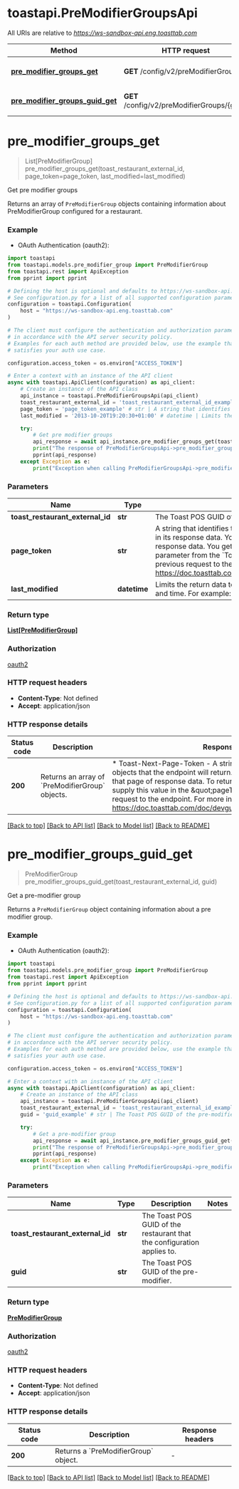 # toastapi.PreModifierGroupsApi

All URIs are relative to *https://ws-sandbox-api.eng.toasttab.com*

Method | HTTP request | Description
------------- | ------------- | -------------
[**pre_modifier_groups_get**](PreModifierGroupsApi.md#pre_modifier_groups_get) | **GET** /config/v2/preModifierGroups | Get pre modifier groups
[**pre_modifier_groups_guid_get**](PreModifierGroupsApi.md#pre_modifier_groups_guid_get) | **GET** /config/v2/preModifierGroups/{guid} | Get a pre-modifier group


# **pre_modifier_groups_get**
> List[PreModifierGroup] pre_modifier_groups_get(toast_restaurant_external_id, page_token=page_token, last_modified=last_modified)

Get pre modifier groups

Returns an array of `PreModifierGroup` objects containing information about PreModifierGroup configured for a restaurant.

### Example

* OAuth Authentication (oauth2):

```python
import toastapi
from toastapi.models.pre_modifier_group import PreModifierGroup
from toastapi.rest import ApiException
from pprint import pprint

# Defining the host is optional and defaults to https://ws-sandbox-api.eng.toasttab.com
# See configuration.py for a list of all supported configuration parameters.
configuration = toastapi.Configuration(
    host = "https://ws-sandbox-api.eng.toasttab.com"
)

# The client must configure the authentication and authorization parameters
# in accordance with the API server security policy.
# Examples for each auth method are provided below, use the example that
# satisfies your auth use case.

configuration.access_token = os.environ["ACCESS_TOKEN"]

# Enter a context with an instance of the API client
async with toastapi.ApiClient(configuration) as api_client:
    # Create an instance of the API class
    api_instance = toastapi.PreModifierGroupsApi(api_client)
    toast_restaurant_external_id = 'toast_restaurant_external_id_example' # str | The Toast POS GUID of the restaurant that the configuration applies to.
    page_token = 'page_token_example' # str | A string that identifies the set of data objects that the endpoint will return in its response data. You can use this parameter to retrieve one page of response data. You get the value that you supply in the `pageToken` parameter from the `Toast-Next-Page-Token` header field value of a previous request to the endpoint. For more information, see https://doc.toasttab.com/doc/devguide/apiResponseDataPagination.html. (optional)
    last_modified = '2013-10-20T19:20:30+01:00' # datetime | Limits the return data to objects created or modified after a specific date and time. For example: `2024-06-20T00:00:00.000%2B0000`. (optional)

    try:
        # Get pre modifier groups
        api_response = await api_instance.pre_modifier_groups_get(toast_restaurant_external_id, page_token=page_token, last_modified=last_modified)
        print("The response of PreModifierGroupsApi->pre_modifier_groups_get:\n")
        pprint(api_response)
    except Exception as e:
        print("Exception when calling PreModifierGroupsApi->pre_modifier_groups_get: %s\n" % e)
```



### Parameters


Name | Type | Description  | Notes
------------- | ------------- | ------------- | -------------
 **toast_restaurant_external_id** | **str**| The Toast POS GUID of the restaurant that the configuration applies to. | 
 **page_token** | **str**| A string that identifies the set of data objects that the endpoint will return in its response data. You can use this parameter to retrieve one page of response data. You get the value that you supply in the &#x60;pageToken&#x60; parameter from the &#x60;Toast-Next-Page-Token&#x60; header field value of a previous request to the endpoint. For more information, see https://doc.toasttab.com/doc/devguide/apiResponseDataPagination.html. | [optional] 
 **last_modified** | **datetime**| Limits the return data to objects created or modified after a specific date and time. For example: &#x60;2024-06-20T00:00:00.000%2B0000&#x60;. | [optional] 

### Return type

[**List[PreModifierGroup]**](PreModifierGroup.md)

### Authorization

[oauth2](../README.md#oauth2)

### HTTP request headers

 - **Content-Type**: Not defined
 - **Accept**: application/json

### HTTP response details

| Status code | Description | Response headers |
|-------------|-------------|------------------|
**200** | Returns an array of &#x60;PreModifierGroup&#x60; objects. |  * Toast-Next-Page-Token - A string that identifies the following set of objects that the endpoint will return. You can use this value to retrieve that page of response data. To return the next page of objects you supply this value in the \&quot;pageToken\&quot; parameter of the next request to the endpoint. For more information, see https://doc.toasttab.com/doc/devguide/apiResponseDataPagination.html. <br>  |

[[Back to top]](#) [[Back to API list]](../README.md#documentation-for-api-endpoints) [[Back to Model list]](../README.md#documentation-for-models) [[Back to README]](../README.md)

# **pre_modifier_groups_guid_get**
> PreModifierGroup pre_modifier_groups_guid_get(toast_restaurant_external_id, guid)

Get a pre-modifier group

Returns a `PreModifierGroup` object containing information about a pre modifier group.

### Example

* OAuth Authentication (oauth2):

```python
import toastapi
from toastapi.models.pre_modifier_group import PreModifierGroup
from toastapi.rest import ApiException
from pprint import pprint

# Defining the host is optional and defaults to https://ws-sandbox-api.eng.toasttab.com
# See configuration.py for a list of all supported configuration parameters.
configuration = toastapi.Configuration(
    host = "https://ws-sandbox-api.eng.toasttab.com"
)

# The client must configure the authentication and authorization parameters
# in accordance with the API server security policy.
# Examples for each auth method are provided below, use the example that
# satisfies your auth use case.

configuration.access_token = os.environ["ACCESS_TOKEN"]

# Enter a context with an instance of the API client
async with toastapi.ApiClient(configuration) as api_client:
    # Create an instance of the API class
    api_instance = toastapi.PreModifierGroupsApi(api_client)
    toast_restaurant_external_id = 'toast_restaurant_external_id_example' # str | The Toast POS GUID of the restaurant that the configuration applies to.
    guid = 'guid_example' # str | The Toast POS GUID of the pre-modifier.

    try:
        # Get a pre-modifier group
        api_response = await api_instance.pre_modifier_groups_guid_get(toast_restaurant_external_id, guid)
        print("The response of PreModifierGroupsApi->pre_modifier_groups_guid_get:\n")
        pprint(api_response)
    except Exception as e:
        print("Exception when calling PreModifierGroupsApi->pre_modifier_groups_guid_get: %s\n" % e)
```



### Parameters


Name | Type | Description  | Notes
------------- | ------------- | ------------- | -------------
 **toast_restaurant_external_id** | **str**| The Toast POS GUID of the restaurant that the configuration applies to. | 
 **guid** | **str**| The Toast POS GUID of the pre-modifier. | 

### Return type

[**PreModifierGroup**](PreModifierGroup.md)

### Authorization

[oauth2](../README.md#oauth2)

### HTTP request headers

 - **Content-Type**: Not defined
 - **Accept**: application/json

### HTTP response details

| Status code | Description | Response headers |
|-------------|-------------|------------------|
**200** | Returns a &#x60;PreModifierGroup&#x60; object. |  -  |

[[Back to top]](#) [[Back to API list]](../README.md#documentation-for-api-endpoints) [[Back to Model list]](../README.md#documentation-for-models) [[Back to README]](../README.md)


